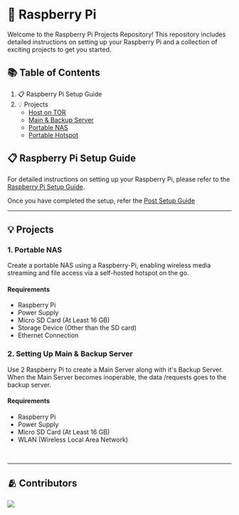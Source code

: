 # 🥧 Raspberry Pi

Welcome to the Raspberry Pi Projects Repository! This repository includes detailed instructions on setting up your Raspberry Pi and a collection of exciting projects to get you started.

## 📚 Table of Contents

1. 📋 Raspberry Pi Setup Guide
2. 💡 Projects
   - [Host on TOR](./Host%20on%20TOR)
   - [Main & Backup Server](./Main%20&%20Backup%20Server)
   - [Portable NAS](./Portable%20Raspberry-Pi%20NAS)
   - [Portable Hotspot](./Portable%20Raspberry-Pi%20NAS)

## 📋 Raspberry Pi Setup Guide

For detailed instructions on setting up your Raspberry Pi, please refer to the [Raspberry Pi Setup Guide](./Setup-Guide.md).

Once you have completed the setup, refer the [Post Setup Guide](./Post_Setup_Guide.md)

---

## 💡 Projects

### 1. Portable NAS

Create a portable NAS using a Raspberry-Pi, enabling wireless media streaming and file access via a self-hosted hotspot on the go.

#### Requirements
- Raspberry Pi
- Power Supply
- Micro SD Card (At Least 16 GB)
- Storage Device (Other than the SD card)
- Ethernet Connection

### 2. Setting Up Main & Backup Server
Use 2 Raspberry Pi to create a Main Server along with it's Backup Server. When the Main Server becomes inoperable, the data /requests goes to the backup server.
#### Requirements
- Raspberry Pi
- Power Supply
- Micro SD Card (At Least 16 GB)
- WLAN (Wireless Local Area Network)
<br>

---


## 🫂 Contributors

<a href="https://github.com/ROFIES-IIITP/Raspberry-Pi/graphs/contributors">
  <img src="https://contrib.rocks/image?repo=ROFIES-IIITP/Raspberry-Pi" />
</a>
